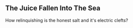 The Juice Fallen Into The Sea
-----------------------------
How relinquishing is the honest salt and it's electric clefts?  
